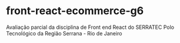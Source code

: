 # front-react-ecommerce-g6
Avaliação parcial da disciplina de Front end React do SERRATEC Polo Tecnológico da Região Serrana - Rio de Janeiro
